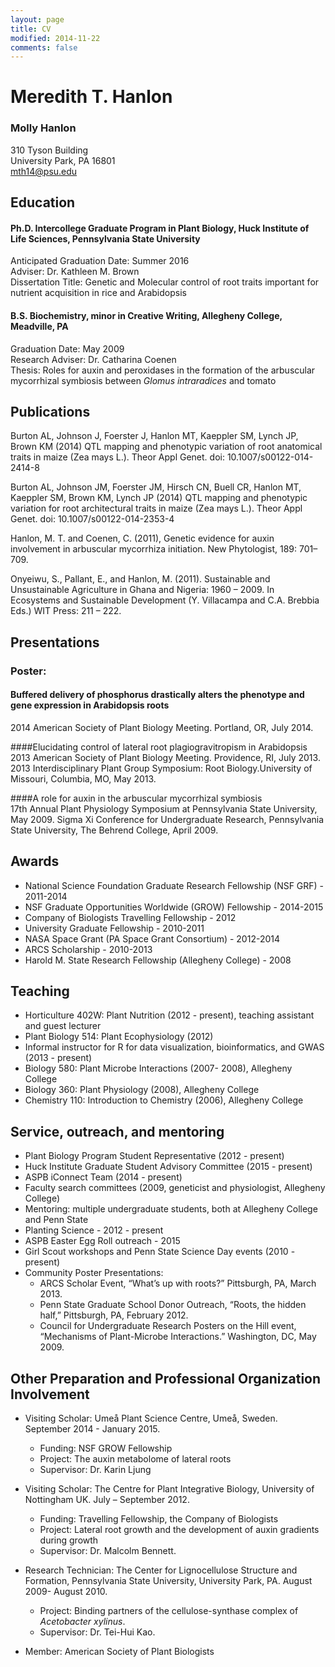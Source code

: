 ```yaml
---
layout: page
title: CV
modified: 2014-11-22
comments: false
---
```


# Meredith T. Hanlon  

### Molly Hanlon

310 Tyson Building  
University Park, PA 16801  
mth14@psu.edu

## Education  

#### Ph.D. Intercollege Graduate Program in Plant Biology, Huck Institute of Life Sciences, Pennsylvania State University  
Anticipated Graduation Date: Summer 2016  
Adviser: Dr. Kathleen M. Brown  
Dissertation Title: Genetic and Molecular control of root traits important for nutrient acquisition in rice and Arabidopsis  

#### B.S. Biochemistry, minor in Creative Writing, Allegheny College, Meadville, PA
Graduation Date: May 2009  
Research Adviser: Dr. Catharina Coenen  
Thesis: Roles for auxin and peroxidases in the formation of the arbuscular mycorrhizal symbiosis between *Glomus intraradices* and tomato  

## Publications

Burton AL, Johnson J, Foerster J, Hanlon MT, Kaeppler SM, Lynch JP, Brown KM (2014) QTL mapping and phenotypic variation of root anatomical traits in maize (Zea mays L.). Theor Appl Genet. doi: 10.1007/s00122-014-2414-8

Burton AL, Johnson JM, Foerster JM, Hirsch CN, Buell CR, Hanlon MT, Kaeppler SM, Brown KM, Lynch JP (2014) QTL mapping and phenotypic variation for root architectural traits in maize (Zea mays L.). Theor Appl Genet. doi: 10.1007/s00122-014-2353-4

Hanlon, M. T. and Coenen, C. (2011), Genetic evidence for auxin involvement in arbuscular mycorrhiza initiation. New Phytologist, 189: 701–709. 

Onyeiwu, S., Pallant, E., and Hanlon, M. (2011). Sustainable and Unsustainable Agriculture in Ghana and Nigeria: 1960 – 2009. In Ecosystems and Sustainable Development (Y. Villacampa and C.A. Brebbia Eds.) WIT Press: 211 – 222.

## Presentations  

### Poster:

#### Buffered delivery of phosphorus drastically alters the phenotype and gene expression in Arabidopsis roots  
2014 American Society of Plant Biology Meeting. Portland, OR, July 2014.  
 
####Elucidating control of lateral root plagiogravitropism in Arabidopsis  
2013 American Society of Plant Biology Meeting. Providence, RI, July 2013.  
2013 Interdisciplinary Plant Group Symposium: Root Biology.University of Missouri, Columbia, MO, May 2013.  

####A role for auxin in the arbuscular mycorrhizal symbiosis  
17th Annual Plant Physiology Symposium at Pennsylvania State University, May 2009. 
Sigma Xi Conference for Undergraduate Research, Pennsylvania State University, The Behrend College, April 2009.  


## Awards  
- National Science Foundation Graduate Research Fellowship (NSF GRF) - 2011-2014
- NSF Graduate Opportunities Worldwide (GROW) Fellowship - 2014-2015
- Company of Biologists Travelling Fellowship - 2012
- University Graduate Fellowship - 2010-2011
- NASA Space Grant (PA Space Grant Consortium) - 2012-2014
- ARCS Scholarship - 2010-2013 
- Harold M. State Research Fellowship (Allegheny College) - 2008

## Teaching  
- Horticulture 402W: Plant Nutrition (2012 - present), teaching assistant and guest lecturer
- Plant Biology 514: Plant Ecophysiology (2012)
- Informal instructor for R for data visualization, bioinformatics, and GWAS (2013 - present)
- Biology 580: Plant Microbe Interactions (2007- 2008), Allegheny College
- Biology 360: Plant Physiology (2008), Allegheny College
- Chemistry 110: Introduction to Chemistry (2006), Allegheny College

## Service, outreach, and mentoring
- Plant Biology Program Student Representative (2012 - present)
- Huck Institute Graduate Student Advisory Committee (2015 - present)
- ASPB iConnect Team (2014 - present)
- Faculty search committees (2009, geneticist and physiologist, Allegheny College)
- Mentoring: multiple undergraduate students, both at Allegheny College and Penn State
- Planting Science - 2012 - present
- ASPB Easter Egg Roll outreach - 2015
- Girl Scout workshops and Penn State Science Day events (2010 - present)
- Community Poster Presentations:
	- ARCS Scholar Event, “What’s up with roots?” Pittsburgh, PA, March 2013.
	- Penn State Graduate School Donor Outreach, “Roots, the hidden half,” Pittsburgh, PA, February 2012.
	- Council for Undergraduate Research Posters on the Hill event, “Mechanisms of Plant-Microbe Interactions.” Washington, DC, May 2009.

## Other Preparation and Professional Organization Involvement
- Visiting Scholar: Ume&aring; Plant Science Centre, Ume&aring;, Sweden. September 2014 - January 2015.
	- Funding: NSF GROW Fellowship
	- Project: The auxin metabolome of lateral roots
	- Supervisor: Dr. Karin Ljung

- Visiting Scholar: The Centre for Plant Integrative Biology, University of Nottingham UK.  July – September 2012.
	- Funding: Travelling Fellowship, the Company of Biologists
	- Project: Lateral root growth and the development of auxin gradients during growth
	- Supervisor: Dr. Malcolm Bennett.  

- Research Technician: The Center for Lignocellulose Structure and Formation, Pennsylvania State University, University Park, PA. August 2009- August 2010.
	- Project: Binding partners of the cellulose-synthase complex of *Acetobacter xylinus*.
	- Supervisor: Dr. Tei-Hui Kao.
	
- Member: American Society of Plant Biologists
